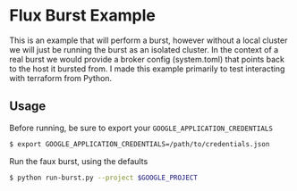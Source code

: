 # Flux Burst Example

This is an example that will perform a burst, however without a local cluster
we will just be running the burst as an isolated cluster. In the context of
a real burst we would provide a broker config (system.toml) that points back
to the host it bursted from. I made this example primarily to test interacting
with terraform from Python.


## Usage

Before running, be sure to export your `GOOGLE_APPLICATION_CREDENTIALS`

```bash
$ export GOOGLE_APPLICATION_CREDENTIALS=/path/to/credentials.json
```

Run the faux burst, using the defaults

```bash
$ python run-burst.py --project $GOOGLE_PROJECT
```

